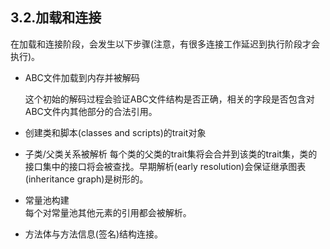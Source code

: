 ## 3.2.加载和连接

在加载和连接阶段，会发生以下步骤(注意，有很多连接工作延迟到执行阶段才会执行)。

- ABC文件加载到内存并被解码 

	这个初始的解码过程会验证ABC文件结构是否正确，相关的字段是否包含对ABC文件内其他部分的合法引用。

- 创建类和脚本(classes and scripts)的trait对象

- 子类/父类关系被解析
	每个类的父类的trait集将会合并到该类的trait集，类的接口集中的接口将会被查找。早期解析(early resolution)会保证继承图表(inheritance graph)是树形的。

- 常量池构建  
	每个对常量池其他元素的引用都会被解析。

- 方法体与方法信息(签名)结构连接。